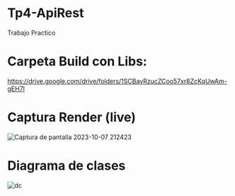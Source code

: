 # Tp4-ApiRest

Trabajo Practico

# Carpeta Build con Libs:

https://drive.google.com/drive/folders/1SCBayRzucZCoo57xr8ZcKqUwAm-gEH7I

# Captura Render (live)


![Captura de pantalla 2023-10-07 212423](https://github.com/AgusBehncke/tp4/assets/142950188/ec1c0dee-39a8-4966-b3c8-116fd5d3c150)

# Diagrama de clases

![dc](https://github.com/AgusBehncke/tp4/assets/142950188/bf525b85-6783-4067-8c67-bd34a4dd78b7)




